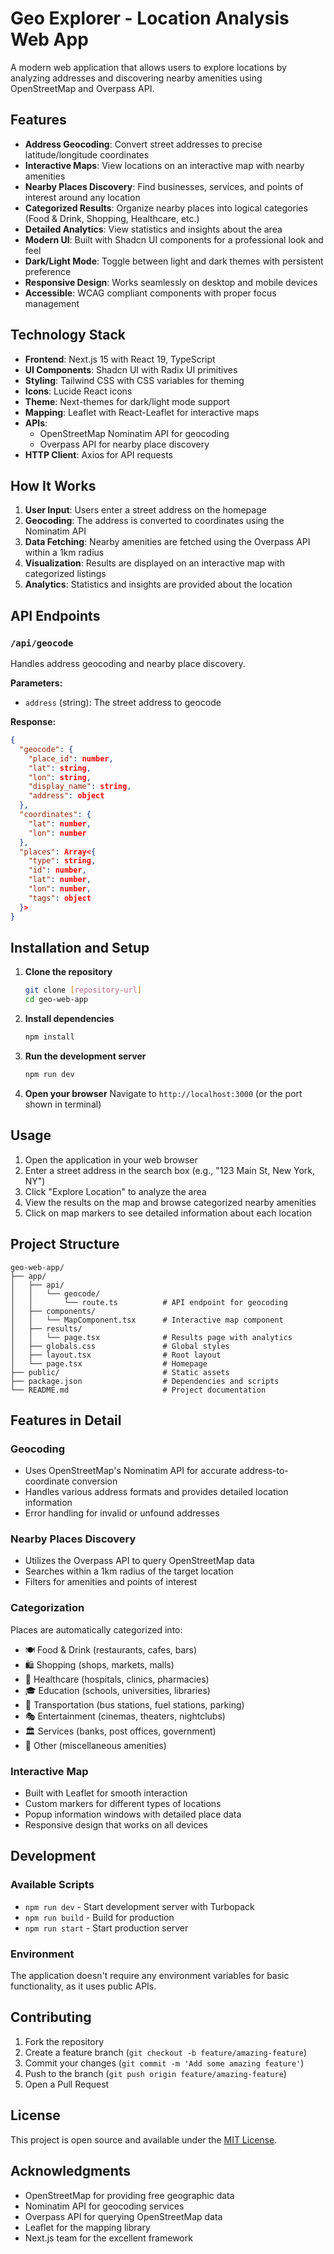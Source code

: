 # Geo Explorer - Location Analysis Web App

A modern web application that allows users to explore locations by analyzing addresses and discovering nearby amenities using OpenStreetMap and Overpass API.

## Features

- **Address Geocoding**: Convert street addresses to precise latitude/longitude coordinates
- **Interactive Maps**: View locations on an interactive map with nearby amenities
- **Nearby Places Discovery**: Find businesses, services, and points of interest around any location
- **Categorized Results**: Organize nearby places into logical categories (Food & Drink, Shopping, Healthcare, etc.)
- **Detailed Analytics**: View statistics and insights about the area
- **Modern UI**: Built with Shadcn UI components for a professional look and feel
- **Dark/Light Mode**: Toggle between light and dark themes with persistent preference
- **Responsive Design**: Works seamlessly on desktop and mobile devices
- **Accessible**: WCAG compliant components with proper focus management

## Technology Stack

- **Frontend**: Next.js 15 with React 19, TypeScript
- **UI Components**: Shadcn UI with Radix UI primitives
- **Styling**: Tailwind CSS with CSS variables for theming
- **Icons**: Lucide React icons
- **Theme**: Next-themes for dark/light mode support
- **Mapping**: Leaflet with React-Leaflet for interactive maps
- **APIs**: 
  - OpenStreetMap Nominatim API for geocoding
  - Overpass API for nearby place discovery
- **HTTP Client**: Axios for API requests

## How It Works

1. **User Input**: Users enter a street address on the homepage
2. **Geocoding**: The address is converted to coordinates using the Nominatim API
3. **Data Fetching**: Nearby amenities are fetched using the Overpass API within a 1km radius
4. **Visualization**: Results are displayed on an interactive map with categorized listings
5. **Analytics**: Statistics and insights are provided about the location

## API Endpoints

### `/api/geocode`

Handles address geocoding and nearby place discovery.

**Parameters:**
- `address` (string): The street address to geocode

**Response:**
```json
{
  "geocode": {
    "place_id": number,
    "lat": string,
    "lon": string,
    "display_name": string,
    "address": object
  },
  "coordinates": {
    "lat": number,
    "lon": number
  },
  "places": Array<{
    "type": string,
    "id": number,
    "lat": number,
    "lon": number,
    "tags": object
  }>
}
```

## Installation and Setup

1. **Clone the repository**
   ```bash
   git clone [repository-url]
   cd geo-web-app
   ```

2. **Install dependencies**
   ```bash
   npm install
   ```

3. **Run the development server**
   ```bash
   npm run dev
   ```

4. **Open your browser**
   Navigate to `http://localhost:3000` (or the port shown in terminal)

## Usage

1. Open the application in your web browser
2. Enter a street address in the search box (e.g., "123 Main St, New York, NY")
3. Click "Explore Location" to analyze the area
4. View the results on the map and browse categorized nearby amenities
5. Click on map markers to see detailed information about each location

## Project Structure

```
geo-web-app/
├── app/
│   ├── api/
│   │   └── geocode/
│   │       └── route.ts          # API endpoint for geocoding
│   ├── components/
│   │   └── MapComponent.tsx      # Interactive map component
│   ├── results/
│   │   └── page.tsx              # Results page with analytics
│   ├── globals.css               # Global styles
│   ├── layout.tsx                # Root layout
│   └── page.tsx                  # Homepage
├── public/                       # Static assets
├── package.json                  # Dependencies and scripts
└── README.md                     # Project documentation
```

## Features in Detail

### Geocoding
- Uses OpenStreetMap's Nominatim API for accurate address-to-coordinate conversion
- Handles various address formats and provides detailed location information
- Error handling for invalid or unfound addresses

### Nearby Places Discovery
- Utilizes the Overpass API to query OpenStreetMap data
- Searches within a 1km radius of the target location
- Filters for amenities and points of interest

### Categorization
Places are automatically categorized into:
- 🍽️ Food & Drink (restaurants, cafes, bars)
- 🛍️ Shopping (shops, markets, malls)
- 🏥 Healthcare (hospitals, clinics, pharmacies)
- 🎓 Education (schools, universities, libraries)
- 🚌 Transportation (bus stations, fuel stations, parking)
- 🎭 Entertainment (cinemas, theaters, nightclubs)
- 🏛️ Services (banks, post offices, government)
- 📍 Other (miscellaneous amenities)

### Interactive Map
- Built with Leaflet for smooth interaction
- Custom markers for different types of locations
- Popup information windows with detailed place data
- Responsive design that works on all devices

## Development

### Available Scripts

- `npm run dev` - Start development server with Turbopack
- `npm run build` - Build for production
- `npm run start` - Start production server

### Environment

The application doesn't require any environment variables for basic functionality, as it uses public APIs.

## Contributing

1. Fork the repository
2. Create a feature branch (`git checkout -b feature/amazing-feature`)
3. Commit your changes (`git commit -m 'Add some amazing feature'`)
4. Push to the branch (`git push origin feature/amazing-feature`)
5. Open a Pull Request

## License

This project is open source and available under the [MIT License](LICENSE).

## Acknowledgments

- OpenStreetMap for providing free geographic data
- Nominatim API for geocoding services
- Overpass API for querying OpenStreetMap data
- Leaflet for the mapping library
- Next.js team for the excellent framework
